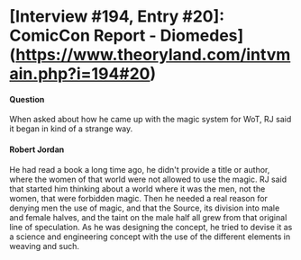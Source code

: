 # [Interview #194, Entry #20]: ComicCon Report - Diomedes](https://www.theoryland.com/intvmain.php?i=194#20)

#### Question

When asked about how he came up with the magic system for WoT, RJ said it began in kind of a strange way.

#### Robert Jordan

He had read a book a long time ago, he didn't provide a title or author, where the women of that world were not allowed to use the magic. RJ said that started him thinking about a world where it was the men, not the women, that were forbidden magic. Then he needed a real reason for denying men the use of magic, and that the Source, its division into male and female halves, and the taint on the male half all grew from that original line of speculation. As he was designing the concept, he tried to devise it as a science and engineering concept with the use of the different elements in weaving and such.

